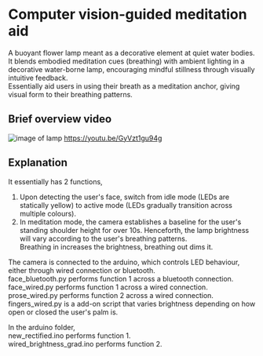# Computer vision-guided meditation aid

A buoyant flower lamp meant as a decorative element at quiet water bodies. It blends embodied meditation cues (breathing) with ambient lighting in a decorative water-borne lamp, encouraging mindful stillness through visually intuitive feedback.<br>
Essentially aid users in using their breath as a meditation anchor, giving visual form to their breathing patterns.

## Brief overview video
![image of lamp](/README_image/flower.png)
https://youtu.be/GyVzt1gu94g

## Explanation

It essentially has 2 functions,<br>

1) Upon detecting the user's face, switch from idle mode (LEDs are statically yellow) to active mode (LEDs gradually transition across multiple colours).<br>
2) In meditation mode, the camera establishes a baseline for the user's standing shoulder height for over 10s. Henceforth, the lamp brightness will vary according to the user's breathing patterns.<br>
Breathing in increases the brightness, breathing out dims it.<br>

The camera is connected to the arduino, which controls LED behaviour, either through wired connection or bluetooth.<br>
face_bluetooth.py performs function 1 across a bluetooth connection.<br>
face_wired.py performs function 1 across a wired connection.<br>
prose_wired.py performs function 2 across a wired connection.<br>
fingers_wired.py is a add-on script that varies brightness depending on how open or closed the user's palm is.<br>

In the arduino folder,<br>
new_rectified.ino performs function 1.<br>
wired_brightness_grad.ino performs function 2.<br>

